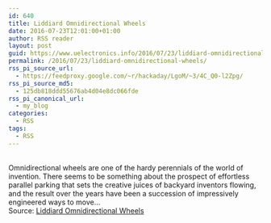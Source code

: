 ```yaml
---
id: 640
title: Liddiard Omnidirectional Wheels
date: 2016-07-23T12:01:00+01:00
author: RSS reader
layout: post
guid: https://www.uelectronics.info/2016/07/23/liddiard-omnidirectional-wheels/
permalink: /2016/07/23/liddiard-omnidirectional-wheels/
rss_pi_source_url:
  - https://feedproxy.google.com/~r/hackaday/LgoM/~3/4C_Q0-l2Zpg/
rss_pi_source_md5:
  - 125db818ddd55676ab4d04e8dc066fde
rss_pi_canonical_url:
  - my_blog
categories:
  - RSS
tags:
  - RSS
---
```

&#013;  
Omnidirectional wheels are one of the hardy perennials of the world of invention. There seems to be something about the prospect of effortless parallel parking that sets the creative juices of backyard inventors flowing, and the result over the years have been a succession of impressively engineered ways to move…&#013;  
Source: <a href="https://feedproxy.google.com/~r/hackaday/LgoM/~3/4C_Q0-l2Zpg/" target="_blank">Liddiard Omnidirectional Wheels</a>